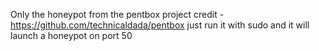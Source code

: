 Only the honeypot from the pentbox project
credit - https://github.com/technicaldada/pentbox
just run it with sudo and it will launch a honeypot on port 50
